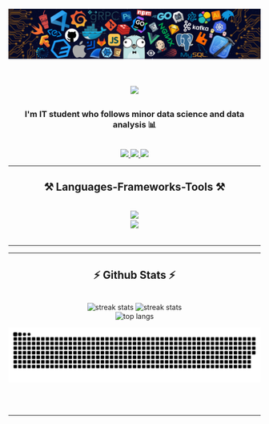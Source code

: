 ![](https://github.com/TomHuynhSG/TomHuynhSG/blob/main/assets/intro_header.png?raw=true)
<h1 align="center">
    <img src="https://readme-typing-svg.herokuapp.com/?font=Righteous&size=35&center=true&vCenter=true&width=500&height=70&duration=4000&lines=Hi+👋;+I'm+StephenLao!;" />
</h1>

<h3 align="center">I'm IT student who follows minor data science and data analysis 📊</h3>

<br/>

 
<div align="center"> 
  <a href="https://github.com/Stephenlao">
    <img src="https://img.shields.io/badge/-@Stephenlao24-%23181717?style=for-the-badge&logo=github" />
  </a>
  <a href="https://www.facebook.com/kobebryant.6011/" target="_blank">
    <img src="https://img.shields.io/badge/-@Stephenlao-%231DA1F2?style=for-the-badge&logo=facebook&logoColor=ffffff" target="_blank" />
  </a>
  <a href="https://www.instagram.com/stephenl_24/" target="_blank">
     <img src="https://img.shields.io/badge/-@Stephenl24-%23E1306C?style=for-the-badge&logo=instagram&logoColor=ffffff" target="_blank" />
  </a>
</div>

 <hr/>
 
<h2 align="center">⚒️ Languages-Frameworks-Tools ⚒️</h2>
<br/>
<div align="center">
    <img src="https://skillicons.dev/icons?i=python,cpp,java,mysql,postgres,vscode"/><br>
    <img src="https://skillicons.dev/icons?i=html,css,javascript,github,discord,idea"/><br>
</div>

<br/>
<hr/>



<hr/>

<h2 align="center">⚡ Github Stats ⚡</h2>
<br>
<div align=center>
  <img width=390 src="https://github-readme-stats.vercel.app/api?username=stephenlao&count_private=true&theme=react&border_radius=10" alt="streak stats"/>
  <img width=390 src="https://github-readme-streak-stats-salesp07.vercel.app/?user=stephenlao&count_private=true&theme=react&border_radius=10" alt="streak stats"/>

  <br/>
  <img width=325 align="center" src="https://github-readme-stats.vercel.app/api/top-langs/?username=stephenlao&hide=HTML&langs_count=8&layout=compact&theme=react&border_radius=10&size_weight=0.5&count_weight=0.5&exclude_repo=github-readme-stats" alt="top langs" />
</div>

<div align=center>
    
![snake gif](https://github.com/Stephenlao/Stephenlao/blob/output/github-snake-dark.svg)
</div>

<br/><br/>

<hr/>

<br/>





